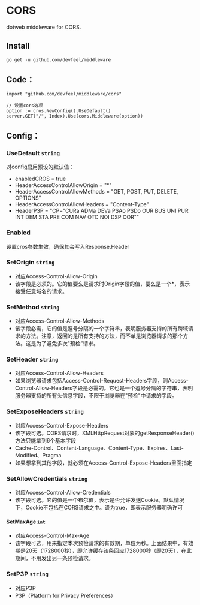# CORS
dotweb middleware for CORS.

## Install
```
go get -u github.com/devfeel/middleware
```

## Code：
```
import "github.com/devfeel/middleware/cors"

// 设置cors选项
option := cros.NewConfig().UseDefault()
server.GET("/", Index).Use(cors.Middleware(option))
```
## Config：

### UseDefault `string`

对config启用预设的默认值：
* enabledCROS = true
* HeaderAccessControlAllowOrigin = "*"
* HeaderAccessControlAllowMethods = "GET, POST, PUT, DELETE, OPTIONS"
* HeaderAccessControlAllowHeaders = "Content-Type"
* HeaderP3P = "CP=\"CURa ADMa DEVa PSAo PSDo OUR BUS UNI PUR INT DEM STA PRE COM NAV OTC NOI DSP COR\""

### Enabled

设置cros参数生效，确保其会写入Response.Header

### SetOrigin `string`

* 对应Access-Control-Allow-Origin
* 该字段是必须的。它的值要么是请求时Origin字段的值，要么是一个*，表示接受任意域名的请求。

### SetMethod `string`

* 对应Access-Control-Allow-Methods
* 该字段必需，它的值是逗号分隔的一个字符串，表明服务器支持的所有跨域请求的方法。注意，返回的是所有支持的方法，而不单是浏览器请求的那个方法。这是为了避免多次"预检"请求。

### SetHeader `string`

* 对应Access-Control-Allow-Headers
* 如果浏览器请求包括Access-Control-Request-Headers字段，则Access-Control-Allow-Headers字段是必需的。它也是一个逗号分隔的字符串，表明服务器支持的所有头信息字段，不限于浏览器在"预检"中请求的字段。

### SetExposeHeaders `string`

* 对应Access-Control-Expose-Headers
* 该字段可选。CORS请求时，XMLHttpRequest对象的getResponseHeader()方法只能拿到6个基本字段
* Cache-Control、Content-Language、Content-Type、Expires、Last-Modified、Pragma
* 如果想拿到其他字段，就必须在Access-Control-Expose-Headers里面指定

### SetAllowCredentials `string`

* 对应Access-Control-Allow-Credentials
* 该字段可选。它的值是一个布尔值，表示是否允许发送Cookie。默认情况下，Cookie不包括在CORS请求之中。设为true，即表示服务器明确许可

#### SetMaxAge `int`

* 对应Access-Control-Max-Age
* 该字段可选，用来指定本次预检请求的有效期，单位为秒。上面结果中，有效期是20天（1728000秒），即允许缓存该条回应1728000秒（即20天），在此期间，不用发出另一条预检请求。

### SetP3P `string`

* 对应P3P
* P3P（Platform for Privacy Preferences）
